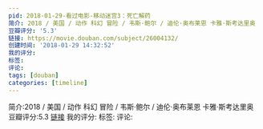 ```yaml
---
pid: 2018-01-29-看过电影-移动迷宫3：死亡解药
简介: 2018 / 美国 / 动作 科幻 冒险 / 韦斯·鲍尔 / 迪伦·奥布莱恩 卡雅·斯考达里奥
豆瓣评分: '5.3'
链接: https://movie.douban.com/subject/26004132/
创建时间: '2018-01-29 14:32:52'
我的评分:
标签:
评论:
tags: [douban]
categories: [timeline]
---
```

简介:2018 / 美国 / 动作 科幻 冒险 / 韦斯·鲍尔 / 迪伦·奥布莱恩 卡雅·斯考达里奥
豆瓣评分:5.3
[链接](https://movie.douban.com/subject/26004132/)
我的评分:
标签:
评论:
